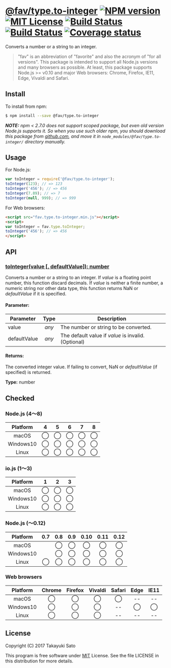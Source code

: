# [@fav/type.to-integer][repo-url] [![NPM version][npm-img]][npm-url] [![MIT License][mit-img]][mit-url] [![Build Status][travis-img]][travis-url] [![Build Status][appveyor-img]][appveyor-url] [![Coverage status][coverage-img]][coverage-url]

Converts a number or a string to an integer.

> "fav" is an abbreviation of "favorite" and also the acronym of "for all versions".
> This package is intended to support all Node.js versions and many browsers as possible.
> At least, this package supports Node.js >= v0.10 and major Web browsers: Chrome, Firefox, IE11, Edge, Vivaldi and Safari.

## Install

To install from npm:

```sh
$ npm install --save @fav/type.to-integer
```

***NOTE:*** *npm < 2.7.0 does not support scoped package, but even old version Node.js supports it. So when you use such older npm, you should download this package from [github.com][repo-url], and move it in `node_modules/@fav/type.to-integer/` directory manually.*


## Usage

For Node.js:

```js
var toInteger = require('@fav/type.to-integer');
toInteger(123); // => 123
toInteger('456'); // => 456
toInteger(7.89); // => 7
toInteger(null, 999); // => 999
```

For Web browsers:

```html
<script src="fav.type.to-integer.min.js"></script>
<script>
var toInteger = fav.type.toInteger;
toInteger('456'); // => 456
</script>
```


## API

### <u>toInteger(value [, defaultValue]): number</u>

Converts a number or a string to an integer.
If *value* is a floating point number, this function discard decimals.
If *value* is neither a finite number, a numeric string nor other data type, this function returns NaN or *defaultValue* if it is specified.

#### Parameter:

| Parameter    |  Type  | Description                           |
|--------------|:------:|---------------------------------------|
| value        | *any*  | The number or string to be converted. |
| defaultValue | *any*  | The default value if *value* is invalid. (Optional) |

#### Returns:

The converted integer value. If failing to convert, NaN or *defaultValue* (if specified) is returned. 

**Type:** number


## Checked                                                                      

### Node.js (4〜8)

| Platform  |   4    |   5    |   6    |   7    |   8    |
|:---------:|:------:|:------:|:------:|:------:|:------:|
| macOS     |&#x25ef;|&#x25ef;|&#x25ef;|&#x25ef;|&#x25ef;|
| Windows10 |&#x25ef;|&#x25ef;|&#x25ef;|&#x25ef;|&#x25ef;|
| Linux     |&#x25ef;|&#x25ef;|&#x25ef;|&#x25ef;|&#x25ef;|

### io.js (1〜3)

| Platform  |   1    |   2    |   3    |
|:---------:|:------:|:------:|:------:|
| macOS     |&#x25ef;|&#x25ef;|&#x25ef;|
| Windows10 |&#x25ef;|&#x25ef;|&#x25ef;|
| Linux     |&#x25ef;|&#x25ef;|&#x25ef;|

### Node.js (〜0.12)

| Platform  |  0.7   |  0.8   |  0.9   |  0.10  |  0.11  |  0.12  |
|:---------:|:------:|:------:|:------:|:------:|:------:|:------:|
| macOS     |        |&#x25ef;|&#x25ef;|&#x25ef;|&#x25ef;|&#x25ef;|
| Windows10 |        |&#x25ef;|&#x25ef;|&#x25ef;|&#x25ef;|&#x25ef;|
| Linux     |&#x25ef;|&#x25ef;|&#x25ef;|&#x25ef;|&#x25ef;|&#x25ef;|

### Web browsers

| Platform  | Chrome | Firefox | Vivaldi | Safari |  Edge  | IE11   |
|:---------:|:------:|:-------:|:-------:|:------:|:------:|:------:|
| macOS     |&#x25ef;|&#x25ef; |&#x25ef; |&#x25ef;|   --   |   --   |
| Windows10 |&#x25ef;|&#x25ef; |&#x25ef; |   --   |&#x25ef;|&#x25ef;|
| Linux     |&#x25ef;|&#x25ef; |&#x25ef; |   --   |   --   |   --   |


## License

Copyright (C) 2017 Takayuki Sato

This program is free software under [MIT][mit-url] License.
See the file LICENSE in this distribution for more details.


[repo-url]: https://github.com/sttk/fav-type.to-integer/
[npm-img]: https://img.shields.io/badge/npm-v0.7.1-blue.svg
[npm-url]: https://www.npmjs.com/package/@fav/type.to-integer
[mit-img]: https://img.shields.io/badge/license-MIT-green.svg
[mit-url]: https://opensource.org/licenses/MIT
[travis-img]: https://travis-ci.org/sttk/fav-type.to-integer.svg?branch=master
[travis-url]: https://travis-ci.org/sttk/fav-type.to-integer
[appveyor-img]: https://ci.appveyor.com/api/projects/status/github/sttk/fav-type.to-integer?branch=master&svg=true
[appveyor-url]: https://ci.appveyor.com/project/sttk/fav-type-to-integer
[coverage-img]: https://coveralls.io/repos/github/sttk/fav-type.to-integer/badge.svg?branch=master
[coverage-url]: https://coveralls.io/github/sttk/fav-type.to-integer?branch=master
